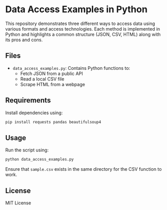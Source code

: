 
# Data Access Examples in Python

This repository demonstrates three different ways to access data using various formats and access technologies. Each method is implemented in Python and highlights a common structure (JSON, CSV, HTML) along with its pros and cons.

## Files

- `data_access_examples.py`: Contains Python functions to:
  - Fetch JSON from a public API
  - Read a local CSV file
  - Scrape HTML from a webpage

## Requirements

Install dependencies using:

```bash
pip install requests pandas beautifulsoup4
```

## Usage

Run the script using:

```bash
python data_access_examples.py
```

Ensure that `sample.csv` exists in the same directory for the CSV function to work.

## License

MIT License
